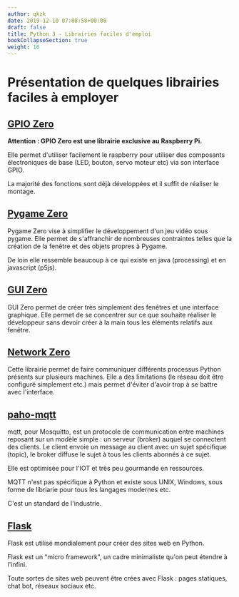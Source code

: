 ```yaml
---
author: qkzk
date: 2019-12-10 07:08:58+00:00
draft: false
title: Python 3 - Librairies faciles d'emploi
bookCollapseSection: true
weight: 16
---
```


# Présentation de quelques librairies faciles à employer

## [GPIO Zero](gpio_zero)

**Attention : GPIO Zero est une librairie exclusive au Raspberry Pi.**

Elle permet d'utiliser facilement le raspberry pour utiliser des composants
électroniques de base (LED, bouton, servo moteur etc) via son interface GPIO.

La majorité des fonctions sont déjà développées et il suffit de réaliser
le montage.

## [Pygame Zero](pygame_zero)

Pygame Zero vise à simplifier le développement d'un jeu vidéo sous pygame.
Elle permet de s'affranchir de nombreuses contraintes telles que la création
de la fenêtre et des objets propres à Pygame.

De loin elle ressemble beaucoup à ce qui existe en java (processing)
et en javascript (p5js).

## [GUI Zero](gui_zero)

GUI Zero permet de créer très simplement des fenêtres et une interface
graphique. Elle permet de se concentrer sur ce que souhaite réaliser le
développeur sans devoir créer à la main tous les éléments relatifs aux
fenêtre.

## [Network Zero](network_zero)

Cette librairie permet de faire communiquer différents processus Python
présents sur plusieurs machines. Elle a des limitations (le réseau doit
être configuré simplement etc.) mais permet d'éviter d'avoir trop à se
battre avec l'interface.

## [paho-mqtt](mqtt)

mqtt, pour Mosquitto, est un protocole de communication entre machines reposant
sur un modèle simple : un serveur (broker) auquel se connectent des clients.
Le client envoie un message au client avec un sujet spécifique (topic), le
broker diffuse le sujet à tous les clients abonnés à ce sujet.

Elle est optimisée pour l'IOT et très peu gourmande en ressources.

MQTT n'est pas spécifique à Python et existe sous UNIX, Windows, sous forme
de libriarie pour tous les langages modernes etc.

C'est un standard de l'industrie.


## [Flask](flask)

Flask est utilisé
mondialement pour créer des sites web en Python.

Flask est un "micro framework", un cadre minimaliste qu'on peut étendre à l'infini.

Toute sortes de sites web peuvent être crées avec Flask : pages statiques, chat bot, réseaux sociaux etc.
